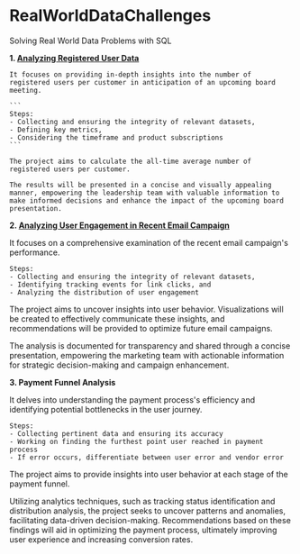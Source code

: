 # RealWorldDataChallenges
Solving Real World Data Problems with SQL

**1. [Analyzing Registered User Data](https://github.com/amanjot-git/RealWorldDataChallenges/blob/main/ProductAnalytics_SQL_CTE_DescriptiveStatistics.txt)**
    
    It focuses on providing in-depth insights into the number of registered users per customer in anticipation of an upcoming board meeting.
    
    ```
    Steps:
    - Collecting and ensuring the integrity of relevant datasets,
    - Defining key metrics, 
    - Considering the timeframe and product subscriptions
    ```
   
    The project aims to calculate the all-time average number of registered users per customer.

    The results will be presented in a concise and visually appealing manner, empowering the leadership team with valuable information to make informed decisions and enhance the impact of the upcoming board presentation.

**2. [Analyzing User Engagement in Recent Email Campaign](https://github.com/amanjot-git/RealWorldDataChallenges/blob/main/ProductAnalytics_SQL_CTE_ExploreVariableDistributions.txt)**

   It focuses on a comprehensive examination of the recent email campaign's performance.
   ```
   Steps:
   - Collecting and ensuring the integrity of relevant datasets,
   - Identifying tracking events for link clicks, and
   - Analyzing the distribution of user engagement
   ```
   
   The project aims to uncover insights into user behavior. Visualizations will be created to effectively communicate these insights, and recommendations will be provided to optimize future email campaigns.

   The analysis is documented for transparency and shared through a concise presentation, empowering the marketing team with actionable information for strategic decision-making and campaign enhancement.


**3. Payment Funnel Analysis**

   It delves into understanding the payment process's efficiency and identifying potential bottlenecks in the user journey. 
   ```
   Steps:
   - Collecting pertinent data and ensuring its accuracy
   - Working on finding the furthest point user reached in payment process
   - If error occurs, differentiate between user error and vendor error
   ```
   
   The project aims to provide insights into user behavior at each stage of the payment funnel. 
   
   Utilizing analytics techniques, such as tracking status identification and distribution analysis, the project seeks to uncover patterns and anomalies, facilitating data-driven decision-making. 
   Recommendations based on these findings will aid in optimizing the payment process, ultimately improving user experience and increasing conversion rates.
  
